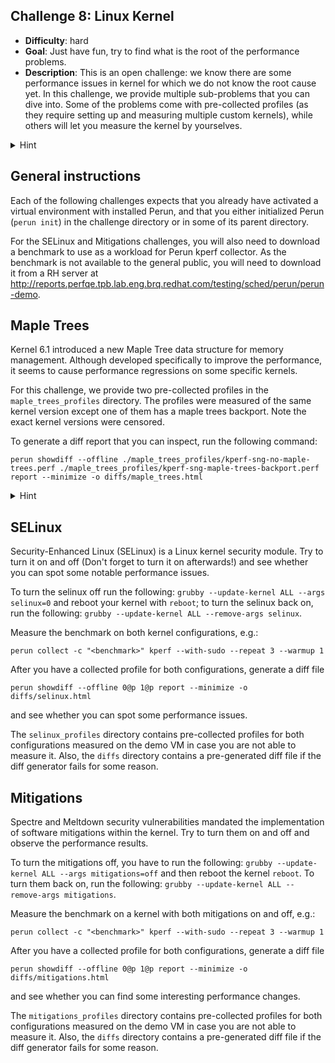 ## Challenge 8: Linux Kernel

  - **Difficulty**: hard
  - **Goal**: Just have fun, try to find what is the root of the performance problems.
  - **Description**: This is an open challenge: we know there are some performance issues in kernel for which we do not know the root cause yet. In this challenge, we provide multiple sub-problems that you can dive into. Some of the problems come with pre-collected profiles (as they require setting up and measuring multiple custom kernels), while others will let you measure the kernel by yourselves.

  <details>
    <summary>Hint</summary>
    No hint, enjoy your dive into the kernel madness! We have no idea what is wrong.
  </details>

## General instructions

Each of the following challenges expects that you already have activated a virtual environment with installed Perun, and that you either initialized Perun (`perun init`) in the challenge directory or in some of its parent directory.

For the SELinux and Mitigations challenges, you will also need to download a benchmark to use as a workload for Perun kperf collector. As the benchmark is not available to the general public, you will need to download it from a RH server at http://reports.perfqe.tpb.lab.eng.brq.redhat.com/testing/sched/perun/perun-demo.

## Maple Trees

Kernel 6.1 introduced a new Maple Tree data structure for memory management. Although developed specifically to improve the performance, it seems to cause performance regressions on some specific kernels.

For this challenge, we provide two pre-collected profiles in the `maple_trees_profiles` directory. The profiles were measured of the same kernel version except one of them has a maple trees backport. Note the exact kernel versions were censored.

To generate a diff report that you can inspect, run the following command:

    perun showdiff --offline ./maple_trees_profiles/kperf-sng-no-maple-trees.perf ./maple_trees_profiles/kperf-sng-maple-trees-backport.perf report --minimize -o diffs/maple_trees.html

  <details>
    <summary>Hint</summary>
    You can spot maple tree functions by their typical 'mtree' or 'mas_' prefix
  </details>


## SELinux

Security-Enhanced Linux (SELinux) is a Linux kernel security module. Try to turn it on and off (Don't forget to turn it on afterwards!) and see whether you can spot some notable performance issues.

To turn the selinux off run the following: `grubby --update-kernel ALL --args selinux=0` and reboot your kernel with `reboot`; to turn the selinux back on, run the following: `grubby --update-kernel ALL --remove-args selinux`.

Measure the benchmark on both kernel configurations, e.g.:

    perun collect -c "<benchmark>" kperf --with-sudo --repeat 3 --warmup 1

After you have a collected profile for both configurations, generate a diff file

    perun showdiff --offline 0@p 1@p report --minimize -o diffs/selinux.html

and see whether you can spot some performance issues.

The `selinux_profiles` directory contains pre-collected profiles for both configurations measured on the demo VM in case you are not able to measure it. Also, the `diffs` directory contains a pre-generated diff file if the diff generator fails for some reason.

## Mitigations

Spectre and Meltdown security vulnerabilities mandated the implementation of software mitigations within the kernel. Try to turn them on and off and observe the performance results.

To turn the mitigations off, you have to run the following: `grubby --update-kernel ALL --args mitigations=off` and then reboot the kernel `reboot`. To turn them back on, run the following: `grubby --update-kernel ALL --remove-args mitigations`.

Measure the benchmark on a kernel with both mitigations on and off, e.g.:

    perun collect -c "<benchmark>" kperf --with-sudo --repeat 3 --warmup 1

After you have a collected profile for both configurations, generate a diff file

    perun showdiff --offline 0@p 1@p report --minimize -o diffs/mitigations.html

and see whether you can find some interesting performance changes.

The `mitigations_profiles` directory contains pre-collected profiles for both configurations measured on the demo VM in case you are not able to measure it. Also, the `diffs` directory contains a pre-generated diff file if the diff generator fails for some reason.